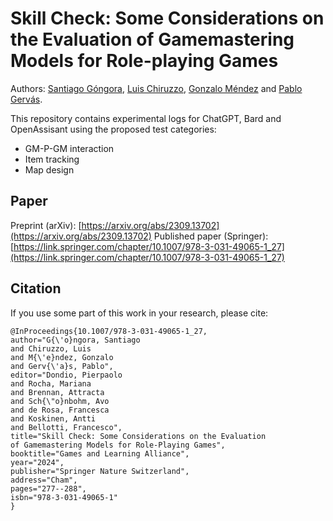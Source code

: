 # Skill Check: Some Considerations on the Evaluation of Gamemastering Models for Role-playing Games
Authors: [Santiago Góngora](https://scholar.google.com/citations?user=p1lKpmYAAAAJ), [Luis Chiruzzo](https://scholar.google.com/citations?user=C7c4uCsAAAAJ), [Gonzalo Méndez](https://scholar.google.com/citations?user=lC8QyOwAAAAJ) and [Pablo Gervás](https://scholar.google.com/citations?user=AcY-Y2gAAAAJ).

This repository contains experimental logs for ChatGPT, Bard and OpenAssisant using the proposed test categories:
- GM-P-GM interaction
- Item tracking
- Map design

## Paper

Preprint (arXiv): [https://arxiv.org/abs/2309.13702](https://arxiv.org/abs/2309.13702)
Published paper (Springer): [https://link.springer.com/chapter/10.1007/978-3-031-49065-1_27](https://link.springer.com/chapter/10.1007/978-3-031-49065-1_27)

## Citation

If you use some part of this work in your research, please cite:

```
@InProceedings{10.1007/978-3-031-49065-1_27,
author="G{\'o}ngora, Santiago
and Chiruzzo, Luis
and M{\'e}ndez, Gonzalo
and Gerv{\'a}s, Pablo",
editor="Dondio, Pierpaolo
and Rocha, Mariana
and Brennan, Attracta
and Sch{\"o}nbohm, Avo
and de Rosa, Francesca
and Koskinen, Antti
and Bellotti, Francesco",
title="Skill Check: Some Considerations on the Evaluation of Gamemastering Models for Role-Playing Games",
booktitle="Games and Learning Alliance",
year="2024",
publisher="Springer Nature Switzerland",
address="Cham",
pages="277--288",
isbn="978-3-031-49065-1"
}



```


